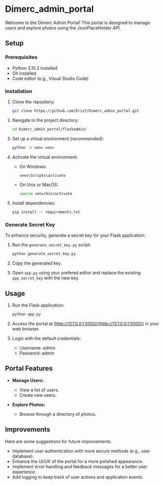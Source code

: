 # Dimerc_admin_portal

Welcome to the Dimerc Admin Portal! This portal is designed to manage users and explore photos using the JsonPlaceHolder API.

## Setup

### Prerequisites

- Python 3.10.2 installed
- Git installed
- Code editor (e.g., Visual Studio Code)

### Installation

1. Clone the repository:

    ```bash
    git clone https://github.com/ErizY/Dimerc_admin_portal.git
    ```

2. Navigate to the project directory:

    ```bash
    cd Dimerc_admin_portal/flaskadmin/
    ```

3. Set up a virtual environment (recommended):

    ```bash
    python -m venv venv
    ```

4. Activate the virtual environment:

    - On Windows:

        ```bash
        venv\Scripts\activate
        ```

    - On Unix or MacOS:

        ```bash
        source venv/bin/activate
        ```

5. Install dependencies:

    ```bash
    pip install -r requirements.txt
    ```

### Generate Secret Key

To enhance security, generate a secret key for your Flask application:

1. Run the `generate_secret_key.py` script:

    ```bash
    python generate_secret_key.py
    ```

2. Copy the generated key.

3. Open `app.py` using your prefered editor and replace the existing `app.secret_key` with the new key.

## Usage

1. Run the Flask application:

    ```bash
    python app.py
    ```

2. Access the portal at [http://127.0.0.1:5000/](http://127.0.0.1:5000/) in your web browser.

3. Login with the default credentials:

    - Username: admin
    - Password: admin

## Portal Features

- **Manage Users:**
  - View a list of users.
  - Create new users.

- **Explore Photos:**
  - Browse through a directory of photos.

## Improvements

Here are some suggestions for future improvements:

- Implement user authentication with more secure methods (e.g., user database).
- Enhance the UI/UX of the portal for a more polished appearance.
- Implement error handling and feedback messages for a better user experience.
- Add logging to keep track of user actions and application events.

